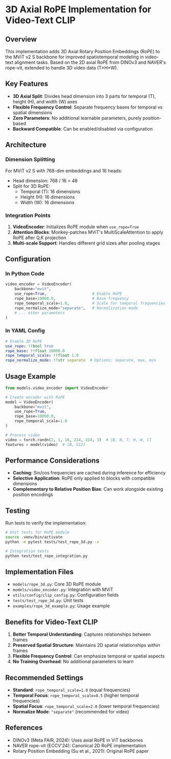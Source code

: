 # 3D Axial RoPE Implementation for Video-Text CLIP

## Overview

This implementation adds 3D Axial Rotary Position Embeddings (RoPE) to the MViT v2 S backbone for improved spatiotemporal modeling in video-text alignment tasks. Based on the 2D axial RoPE from DINOv3 and NAVER's rope-vit, extended to handle 3D video data (T×H×W).

## Key Features

- **3D Axial Split**: Divides head dimension into 3 parts for temporal (T), height (H), and width (W) axes
- **Flexible Frequency Control**: Separate frequency bases for temporal vs spatial dimensions
- **Zero Parameters**: No additional learnable parameters, purely position-based
- **Backward Compatible**: Can be enabled/disabled via configuration

## Architecture

### Dimension Splitting
For MViT v2 S with 768-dim embeddings and 16 heads:
- Head dimension: 768 / 16 = 48
- Split for 3D RoPE:
  - Temporal (T): 16 dimensions
  - Height (H): 16 dimensions  
  - Width (W): 16 dimensions

### Integration Points
1. **VideoEncoder**: Initializes RoPE module when `use_rope=True`
2. **Attention Blocks**: Monkey-patches MViT's MultiScaleAttention to apply RoPE after Q,K projection
3. **Multi-scale Support**: Handles different grid sizes after pooling stages

## Configuration

### In Python Code
```python
video_encoder = VideoEncoder(
    backbone="mvit",
    use_rope=True,                    # Enable RoPE
    rope_base=10000.0,                # Base frequency
    rope_temporal_scale=1.0,          # Scale for temporal frequencies
    rope_normalize_mode="separate",   # Normalization mode
    # ... other parameters
)
```

### In YAML Config
```yaml
# Enable 3D RoPE
use_rope: !!bool true
rope_base: !!float 10000.0
rope_temporal_scale: !!float 1.0
rope_normalize_mode: !!str separate  # Options: separate, max, min
```

## Usage Example

```python
from models.video_encoder import VideoEncoder

# Create encoder with RoPE
model = VideoEncoder(
    backbone="mvit",
    use_rope=True,
    rope_base=10000.0,
    rope_temporal_scale=1.0
)

# Process video
video = torch.randn(2, 1, 16, 224, 224, 3)  # [B, N, T, H, W, C]
features = model(video)  # [B, 512]
```

## Performance Considerations

- **Caching**: Sin/cos frequencies are cached during inference for efficiency
- **Selective Application**: RoPE only applied to blocks with compatible dimensions
- **Complementary to Relative Position Bias**: Can work alongside existing position encodings

## Testing

Run tests to verify the implementation:
```bash
# Unit tests for RoPE module
source .venv/bin/activate
python -m pytest tests/test_rope_3d.py -v

# Integration tests
python test/test_rope_integration.py
```

## Implementation Files

- `models/rope_3d.py`: Core 3D RoPE module
- `models/video_encoder.py`: Integration with MViT
- `utils/config/clip_config.py`: Configuration fields
- `tests/test_rope_3d.py`: Unit tests
- `examples/rope_3d_example.py`: Usage example

## Benefits for Video-Text CLIP

1. **Better Temporal Understanding**: Captures relationships between frames
2. **Preserved Spatial Structure**: Maintains 2D spatial relationships within frames
3. **Flexible Frequency Control**: Can emphasize temporal or spatial aspects
4. **No Training Overhead**: No additional parameters to learn

## Recommended Settings

- **Standard**: `rope_temporal_scale=1.0` (equal frequencies)
- **Temporal Focus**: `rope_temporal_scale=0.5` (higher temporal frequencies)
- **Spatial Focus**: `rope_temporal_scale=2.0` (lower temporal frequencies)
- **Normalize Mode**: `"separate"` (recommended for video)

## References

- DINOv3 (Meta FAIR, 2024): Uses axial RoPE in ViT backbones
- NAVER rope-vit (ECCV'24): Canonical 2D RoPE implementation
- Rotary Position Embedding (Su et al., 2021): Original RoPE paper